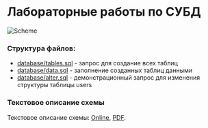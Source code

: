 # Лабораторные работы по СУБД

![Scheme](https://pp.vk.me/c837524/v837524694/188f9/U-6wO76kfrU.jpg)

### Структура файлов:
- [database/tables.sql](https://github.com/dcr30/postgres-task/blob/master/database/tables.sql) - запрос для создание всех таблиц
- [database/data.sql](https://github.com/dcr30/postgres-task/blob/master/database/example_data.sql) - заполнение созданных таблиц данными
- [database/alter.sql](https://github.com/dcr30/postgres-task/blob/master/database/alter.sql) - демонстрационный запрос для изменения структуры таблицы users

### Текстовое описание схемы
Текстовое описание схемы: [Online](https://github.com/dcr30/postgres-task/blob/master/description/DESCRIPTION.md), [PDF](https://raw.githubusercontent.com/dcr30/postgres-task/master/description/description.pdf).